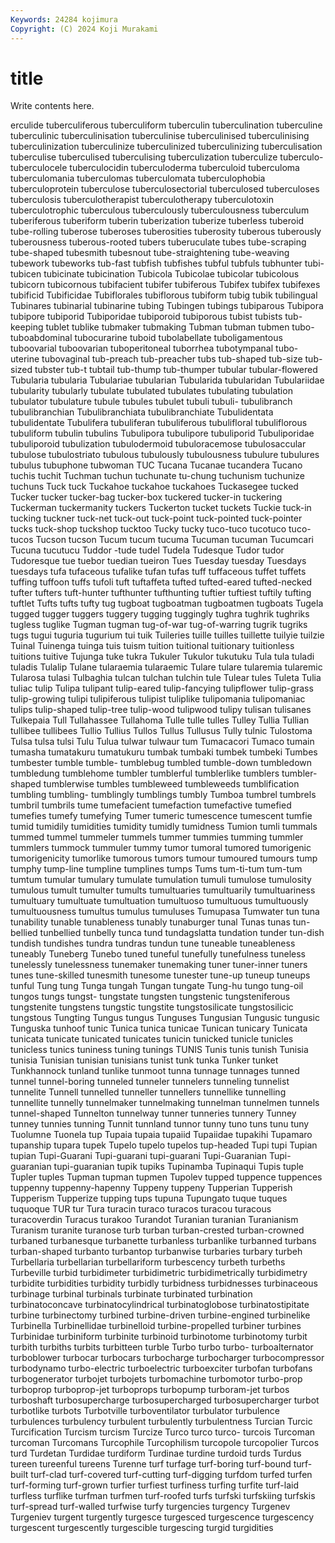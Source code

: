 ```yaml
---
Keywords: 24284 kojimura
Copyright: (C) 2024 Koji Murakami
---
```


# title

Write contents here.



erculide tuberculiferous tuberculiform tuberculin tuberculination
tuberculine tuberculinic tuberculinisation tuberculinise tuberculinised tuberculinising tuberculinization tuberculinize tuberculinized tuberculinizing
tuberculisation tuberculise tuberculised tuberculising tuberculization tuberculize tuberculo- tuberculocele tuberculocidin tuberculoderma
tuberculoid tuberculoma tuberculomania tuberculomas tuberculomata tuberculophobia tuberculoprotein tuberculose tuberculosectorial tuberculosed
tuberculoses tuberculosis tuberculotherapist tuberculotherapy tuberculotoxin tuberculotrophic tuberculous tuberculously tuberculousness tuberculum
tuberiferous tuberiform tuberin tuberization tuberize tuberless tuberoid tube-rolling tuberose tuberoses
tuberosities tuberosity tuberous tuberously tuberousness tuberous-rooted tubers tuberuculate tubes tube-scraping
tube-shaped tubesmith tubesnout tube-straightening tube-weaving tubework tubeworks tub-fast tubfish tubfishes
tubful tubfuls tubhunter tubi- tubicen tubicinate tubicination Tubicola Tubicolae tubicolar
tubicolous tubicorn tubicornous tubifacient tubifer tubiferous Tubifex tubifex tubifexes tubificid
Tubificidae Tubiflorales tubiflorous tubiform tubig tubik tubilingual Tubinares tubinarial tubinarine
tubing Tubingen tubings tubiparous Tubipora tubipore tubiporid Tubiporidae tubiporoid tubiporous
tubist tubists tub-keeping tublet tublike tubmaker tubmaking Tubman tubman tubmen
tubo- tuboabdominal tubocurarine tuboid tubolabellate tuboligamentous tuboovarial tuboovarian tuboperitoneal tuborrhea
tubotympanal tubo-uterine tubovaginal tub-preach tub-preacher tubs tub-shaped tub-size tub-sized tubster
tub-t tubtail tub-thump tub-thumper tubular tubular-flowered Tubularia tubularia Tubulariae tubularian
Tubularida tubularidan Tubulariidae tubularity tubularly tubulate tubulated tubulates tubulating tubulation
tubulator tubulature tubule tubules tubulet tubuli tubuli- tubulibranch tubulibranchian Tubulibranchiata
tubulibranchiate Tubulidentata tubulidentate Tubulifera tubuliferan tubuliferous tubulifloral tubuliflorous tubuliform tubulin
tubulins Tubulipora tubulipore tubuliporid Tubuliporidae tubuliporoid tubulization tubulodermoid tubuloracemose tubulosaccular
tubulose tubulostriato tubulous tubulously tubulousness tubulure tubulures tubulus tubuphone tubwoman
TUC Tucana Tucanae tucandera Tucano tuchis tuchit Tuchman tuchun tuchunate
tu-chung tuchunism tuchunize tuchuns Tuck tuck Tuckahoe tuckahoe tuckahoes Tuckasegee
tucked Tucker tucker tucker-bag tucker-box tuckered tucker-in tuckering Tuckerman tuckermanity
tuckers Tuckerton tucket tuckets Tuckie tuck-in tucking tuckner tuck-net tuck-out
tuck-point tuck-pointed tuck-pointer tucks tuck-shop tuckshop tucktoo Tucky tucky tuco-tuco
tucotuco tuco-tucos Tucson tucson Tucum tucum tucuma Tucuman tucuman Tucumcari
Tucuna tucutucu Tuddor -tude tudel Tudela Tudesque Tudor tudor Tudoresque
tue tuebor tuedian tueiron Tues Tuesday tuesday Tuesdays tuesdays tufa
tufaceous tufalike tufan tufas tuff tuffaceous tuffet tuffets tuffing tuffoon
tuffs tufoli tuft tuftaffeta tufted tufted-eared tufted-necked tufter tufters tuft-hunter
tufthunter tufthunting tuftier tuftiest tuftily tufting tuftlet Tufts tufts tufty
tug tugboat tugboatman tugboatmen tugboats Tugela tugged tugger tuggers tuggery
tugging tuggingly tughra tughrik tughriks tugless tuglike Tugman tugman tug-of-war
tug-of-warring tugrik tugriks tugs tugui tuguria tugurium tui tuik Tuileries
tuille tuilles tuillette tuilyie tuilzie Tuinal Tuinenga tuinga tuis tuism
tuition tuitional tuitionary tuitionless tuitions tuitive Tujunga tuke tukra Tukuler
Tukulor tukutuku Tula tula tuladi tuladis Tulalip Tulane tularaemia tularaemic
Tulare tulare tularemia tularemic Tularosa tulasi Tulbaghia tulcan tulchan tulchin
tule Tulear tules Tuleta Tulia tuliac tulip Tulipa tulipant tulip-eared
tulip-fancying tulipflower tulip-grass tulip-growing tulipi tulipiferous tulipist tuliplike tulipomania tulipomaniac
tulips tulip-shaped tulip-tree tulip-wood tulipwood tulipy tulisan tulisanes Tulkepaia Tull
Tullahassee Tullahoma Tulle tulle tulles Tulley Tullia Tullian tullibee tullibees
Tullio Tullius Tullos Tullus Tullusus Tully tulnic Tulostoma Tulsa tulsa
tulsi Tulu Tulua tulwar tulwaur tum Tumacacori Tumaco tumain tumasha
tumatakuru tumatukuru tumbak tumbaki tumbek tumbeki Tumbes tumbester tumble tumble-
tumblebug tumbled tumble-down tumbledown tumbledung tumblehome tumbler tumblerful tumblerlike tumblers
tumbler-shaped tumblerwise tumbles tumbleweed tumbleweeds tumblification tumbling tumbling- tumblingly tumblings
tumbly Tumboa tumbrel tumbrels tumbril tumbrils tume tumefacient tumefaction tumefactive
tumefied tumefies tumefy tumefying Tumer tumeric tumescence tumescent tumfie tumid
tumidily tumidities tumidity tumidly tumidness Tumion tumli tummals tummed tummel
tummeler tummels tummer tummies tumming tummler tummlers tummock tummuler tummy
tumor tumoral tumored tumorigenic tumorigenicity tumorlike tumorous tumors tumour tumoured
tumours tump tumphy tump-line tumpline tumplines tumps Tums tum-ti-tum tum-tum
tumtum tumular tumulary tumulate tumulation tumuli tumulose tumulosity tumulous tumult
tumulter tumults tumultuaries tumultuarily tumultuariness tumultuary tumultuate tumultuation tumultuoso tumultuous
tumultuously tumultuousness tumultus tumulus tumuluses Tumupasa Tumwater tun tuna tunability
tunable tunableness tunably tunaburger tunal Tunas tunas tun-bellied tunbellied tunbelly
tunca tund tundagslatta tundation tunder tun-dish tundish tundishes tundra tundras
tundun tune tuneable tuneableness tuneably Tuneberg Tunebo tuned tuneful tunefully
tunefulness tuneless tunelessly tunelessness tunemaker tunemaking tuner tuner-inner tuners tunes
tune-skilled tunesmith tunesome tunester tune-up tuneup tuneups tunful Tung tung
Tunga tungah Tungan tungate Tung-hu tungo tung-oil tungos tungs tungst-
tungstate tungsten tungstenic tungsteniferous tungstenite tungstens tungstic tungstite tungstosilicate tungstosilicic
tungstous Tungting Tungus tungus Tunguses Tungusian Tungusic tungusic Tunguska tunhoof
tunic Tunica tunica tunicae Tunican tunicary Tunicata tunicata tunicate tunicated
tunicates tunicin tunicked tunicle tunicles tunicless tunics tuniness tuning tunings
TUNIS Tunis tunis tunish Tunisia tunisia Tunisian tunisian tunisians tunist
tunk tunka Tunker tunket Tunkhannock tunland tunlike tunmoot tunna tunnage
tunnages tunned tunnel tunnel-boring tunneled tunneler tunnelers tunneling tunnelist tunnelite
Tunnell tunnelled tunneller tunnellers tunnellike tunnelling tunnellite tunnelly tunnelmaker tunnelmaking
tunnelman tunnelmen tunnels tunnel-shaped Tunnelton tunnelway tunner tunneries tunnery Tunney
tunney tunnies tunning Tunnit tunnland tunnor tunny tuno tuns tunu
tuny Tuolumne Tuonela tup Tupaia tupaia tupaiid Tupaiidae tupakihi Tupamaro
tupanship tupara tupek Tupelo tupelo tupelos tup-headed Tupi tupi Tupian
tupian Tupi-Guarani Tupi-guarani tupi-guarani Tupi-Guaranian Tupi-guaranian tupi-guaranian tupik tupiks Tupinamba
Tupinaqui Tupis tuple Tupler tuples Tupman tupman tupmen Tupolev tupped
tuppence tuppences tuppenny tuppenny-hapenny Tuppeny tuppeny Tupperian Tupperish Tupperism Tupperize
tupping tups tupuna Tupungato tuque tuques tuquoque TUR tur Tura
turacin turaco turacos turacou turacous turacoverdin Turacus turakoo Turandot Turanian
turanian Turanianism Turanism turanite turanose turb turban turban-crested turban-crowned turbaned
turbanesque turbanette turbanless turbanlike turbanned turbans turban-shaped turbanto turbantop turbanwise
turbaries turbary turbeh Turbellaria turbellarian turbellariform turbescency turbeth turbeths Turbeville
turbid turbidimeter turbidimetric turbidimetrically turbidimetry turbidite turbidities turbidity turbidly turbidness
turbidnesses turbinaceous turbinage turbinal turbinals turbinate turbinated turbination turbinatoconcave turbinatocylindrical
turbinatoglobose turbinatostipitate turbine turbinectomy turbined turbine-driven turbine-engined turbinelike Turbinella Turbinellidae
turbinelloid turbine-propelled turbiner turbines Turbinidae turbiniform turbinite turbinoid turbinotome turbinotomy
turbit turbith turbiths turbits turbitteen turble Turbo turbo turbo- turboalternator
turboblower turbocar turbocars turbocharge turbocharger turbocompressor turbodynamo turbo-electric turboelectric turboexciter
turbofan turbofans turbogenerator turbojet turbojets turbomachine turbomotor turbo-prop turboprop turboprop-jet
turboprops turbopump turboram-jet turbos turboshaft turbosupercharge turbosupercharged turbosupercharger turbot turbotlike
turbots Turbotville turboventilator turbulator turbulence turbulences turbulency turbulent turbulently turbulentness
Turcian Turcic Turcification Turcism turcism Turcize Turco turco turco- turcois
Turcoman turcoman Turcomans Turcophile Turcophilism turcopole turcopolier Turcos turd Turdetan
Turdidae turdiform Turdinae turdine turdoid turds Turdus tureen tureenful tureens
Turenne turf turfage turf-boring turf-bound turf-built turf-clad turf-covered turf-cutting turf-digging
turfdom turfed turfen turf-forming turf-grown turfier turfiest turfiness turfing turfite
turf-laid turfless turflike turfman turfmen turf-roofed turfs turfski turfskiing turfskis
turf-spread turf-walled turfwise turfy turgencies turgency Turgenev Turgeniev turgent turgently
turgesce turgesced turgescence turgescency turgescent turgescently turgescible turgescing turgid turgidities
